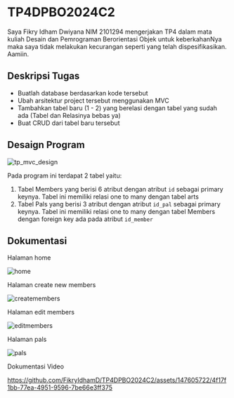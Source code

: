 # TP4DPBO2024C2
Saya Fikry Idham Dwiyana NIM 2101294 mengerjakan TP4 dalam mata kuliah Desain dan Pemrograman Berorientasi Objek untuk keberkahanNya maka saya tidak melakukan kecurangan seperti yang telah dispesifikasikan. Aamiin.

## Deskripsi Tugas
* Buatlah database berdasarkan kode tersebut
* Ubah arsitektur project tersebut menggunakan MVC
* Tambahkan tabel baru (1 - 2) yang berelasi dengan tabel yang sudah ada (Tabel dan Relasinya bebas ya)
* Buat CRUD dari tabel  baru tersebut

## Desaign Program
![tp_mvc_design](https://github.com/FikryIdhamD/TP4DPBO2023C2/assets/147605722/c54fc6d8-e3ec-4938-ba0b-253d79a8f930)



Pada program ini terdapat 2 tabel yaitu:
1. Tabel Members yang berisi 6 atribut dengan atribut `id` sebagai primary keynya. Tabel ini memiliki relasi one to many dengan tabel arts 
2. Tabel Pals yang berisi 3 atribut dengan atribut `id_pal` sebagai primary keynya. Tabel ini memiliki relasi one to many dengan tabel Members dengan foreign key ada pada atribut `id_member`

## Dokumentasi
Halaman home

![home](https://github.com/FikryIdhamD/TP4DPBO2023C2/assets/147605722/98cc8e1e-c3bd-45da-aa3e-1cceac0a5681)

Halaman create new members

![createmembers](https://github.com/FikryIdhamD/TP4DPBO2023C2/assets/147605722/02032af0-304e-4048-bbb3-99a5bc8fb05b)

Halaman edit members

![editmembers](https://github.com/FikryIdhamD/TP4DPBO2023C2/assets/147605722/e65790c4-35a1-4a08-a29f-7c81204e7a53)

Halaman pals

![pals](https://github.com/FikryIdhamD/TP4DPBO2023C2/assets/147605722/48b01bca-7793-4c0c-addc-1bce9f578d14)

Dokumentasi Video



https://github.com/FikryIdhamD/TP4DPBO2024C2/assets/147605722/4f17f1bb-77ea-4951-9596-7be66e3ff375





